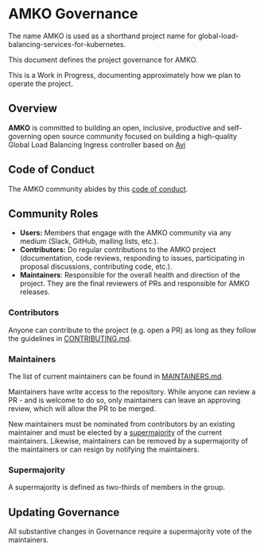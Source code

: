 # AMKO Governance

The name AMKO is used as a shorthand project name for global-load-balancing-services-for-kubernetes.

This document defines the project governance for AMKO.

This is a Work in Progress, documenting approximately how we plan to operate the
project.

## Overview

**AMKO** is committed to building an open, inclusive, productive and
self-governing open source community focused on building a high-quality Global Load Balancing Ingress controller based on [Avi](https://avinetworks.com/software-load-balancer/)

## Code of Conduct

The AMKO community abides by this [code of conduct](CODE_OF_CONDUCT.md).

## Community Roles

* **Users:** Members that engage with the AMKO community via any medium
  (Slack, GitHub, mailing lists, etc.).
* **Contributors:** Do regular contributions to the AMKO project
  (documentation, code reviews, responding to issues, participating in proposal
  discussions, contributing code, etc.).
* **Maintainers**: Responsible for the overall health and direction of the
  project. They are the final reviewers of PRs and responsible for AMKO
  releases.

### Contributors

Anyone can contribute to the project (e.g. open a PR) as long as they follow the
guidelines in [CONTRIBUTING.md](CONTRIBUTING.md).

### Maintainers

The list of current maintainers can be found in
[MAINTAINERS.md](MAINTAINERS.md).

Maintainers have write access to the repository. While anyone can review a PR -
and is welcome to do so, only maintainers can leave an approving review, which
will allow the PR to be merged.

New maintainers must be nominated from contributors by an existing maintainer
and must be elected by a [supermajority](#supermajority) of the current
maintainers. Likewise, maintainers can be removed by a supermajority of the
maintainers or can resign by notifying the maintainers.

### Supermajority

A supermajority is defined as two-thirds of members in the group.

## Updating Governance

All substantive changes in Governance require a supermajority vote of the
maintainers.
